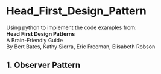 # Head_First_Design_Pattern
Using python to implement the code examples from:      
**Head First Design Patterns**       
A Brain-Friendly Guide   
By Bert Bates, Kathy Sierra, Eric Freeman, Elisabeth Robson 

## 1. Observer Pattern  
